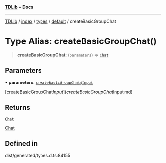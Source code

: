 [**TDLib**](../../../../../../README.md) • **Docs**

***

[TDLib](../../../../../../modules.md) / [index](../../../../../README.md) / [types](../../../README.md) / [default](../README.md) / createBasicGroupChat

# Type Alias: createBasicGroupChat()

> **createBasicGroupChat**: (`parameters`) => [`Chat`](Chat.md)

## Parameters

• **parameters**: [`createBasicGroupChat$Input`](createBasicGroupChat$Input.md)

[createBasicGroupChat$Input](createBasicGroupChat$Input.md)

## Returns

[`Chat`](Chat.md)

[Chat](Chat.md)

## Defined in

dist/generated/types.d.ts:84155
